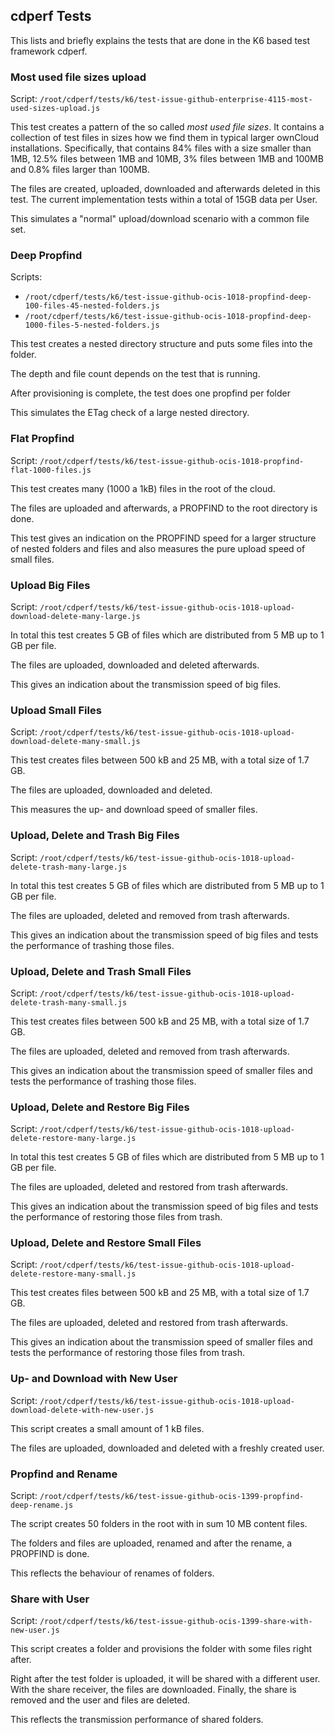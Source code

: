 
## cdperf Tests

This lists and briefly explains the tests that are done in the K6 based test framework cdperf.

### Most used file sizes upload

Script: `/root/cdperf/tests/k6/test-issue-github-enterprise-4115-most-used-sizes-upload.js`

This test creates a pattern of the so called *most used file sizes*. It contains a collection of test files in sizes how we find them in typical larger ownCloud installations. Specifically, that contains 84% files with a size smaller than 1MB, 12.5% files between 1MB and 10MB, 3% files between 1MB and 100MB and 0.8% files larger than 100MB.

The files are created, uploaded, downloaded and afterwards deleted in this test. The current implementation tests within a total of 15GB data per User.

This simulates a "normal" upload/download scenario with a common file set.

### Deep Propfind

Scripts:
* `/root/cdperf/tests/k6/test-issue-github-ocis-1018-propfind-deep-100-files-45-nested-folders.js`
* `/root/cdperf/tests/k6/test-issue-github-ocis-1018-propfind-deep-1000-files-5-nested-folders.js`

This test creates a nested directory structure and puts some files into the folder.

The depth and file count depends on the test that is running.

After provisioning is complete, the test does one propfind per folder

This simulates the ETag check of a large nested directory.

### Flat Propfind

Script: `/root/cdperf/tests/k6/test-issue-github-ocis-1018-propfind-flat-1000-files.js`

This test creates many (1000 a 1kB) files in the root of the cloud.

The files are uploaded and afterwards, a PROPFIND to the root directory is done.

This test gives an indication on the PROPFIND speed for a larger structure of nested folders and files and also measures the pure upload speed of small files.

### Upload Big Files

Script: `/root/cdperf/tests/k6/test-issue-github-ocis-1018-upload-download-delete-many-large.js`

In total this test creates 5 GB of files which are distributed from 5 MB up to 1 GB per file.

The files are uploaded, downloaded and deleted afterwards.

This gives an indication about the transmission speed of big files.

### Upload Small Files

Script: `/root/cdperf/tests/k6/test-issue-github-ocis-1018-upload-download-delete-many-small.js`

This test creates files between 500 kB and 25 MB, with a total size of 1.7 GB.

The files are uploaded, downloaded and deleted.

This measures the up- and download speed of smaller files.

### Upload, Delete and Trash Big Files

Script: `/root/cdperf/tests/k6/test-issue-github-ocis-1018-upload-delete-trash-many-large.js`

In total this test creates 5 GB of files which are distributed from 5 MB up to 1 GB per file.

The files are uploaded, deleted and removed from trash afterwards.

This gives an indication about the transmission speed of big files and tests the performance of trashing those files.

### Upload, Delete and Trash Small Files

Script: `/root/cdperf/tests/k6/test-issue-github-ocis-1018-upload-delete-trash-many-small.js`

This test creates files between 500 kB and 25 MB, with a total size of 1.7 GB.

The files are uploaded, deleted and removed from trash afterwards.

This gives an indication about the transmission speed of smaller files and tests the performance of trashing those files.

### Upload, Delete and Restore Big Files

Script: `/root/cdperf/tests/k6/test-issue-github-ocis-1018-upload-delete-restore-many-large.js`

In total this test creates 5 GB of files which are distributed from 5 MB up to 1 GB per file.

The files are uploaded, deleted and restored from trash afterwards.

This gives an indication about the transmission speed of big files and tests the performance of restoring those files from trash.

### Upload, Delete and Restore Small Files

Script: `/root/cdperf/tests/k6/test-issue-github-ocis-1018-upload-delete-restore-many-small.js`

This test creates files between 500 kB and 25 MB, with a total size of 1.7 GB.

The files are uploaded, deleted and restored from trash afterwards.

This gives an indication about the transmission speed of smaller files and tests the performance of restoring those files from trash.

### Up- and Download with New User

Script: `/root/cdperf/tests/k6/test-issue-github-ocis-1018-upload-download-delete-with-new-user.js`

This script creates a small amount of 1 kB files.

The files are uploaded, downloaded and deleted with a freshly created user.

### Propfind and Rename

Script: `/root/cdperf/tests/k6/test-issue-github-ocis-1399-propfind-deep-rename.js`

The script creates 50 folders in the root with in sum 10 MB content files.

The folders and files are uploaded, renamed and after the rename, a PROPFIND is done.

This reflects the behaviour of renames of folders.

### Share with User

Script: `/root/cdperf/tests/k6/test-issue-github-ocis-1399-share-with-new-user.js`

This script creates a folder and provisions the folder with some files right after.

Right after the test folder is uploaded, it will be shared with a different user. With the share receiver, the files are downloaded. Finally, the share is removed and the user and files are deleted.

This reflects the transmission performance of shared folders.


